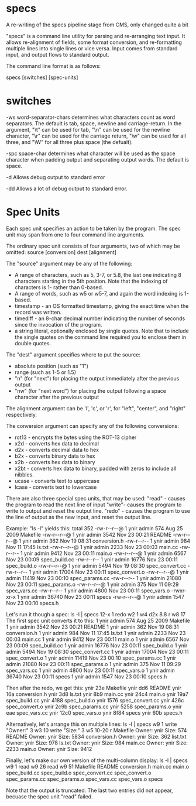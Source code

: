 # specs
A re-writing of the specs pipeline stage from CMS, only changed quite a bit

"specs" is a command line utility for parsing and re-arranging text
input. It allows re-alignment of fields, some format conversion, and
re-formatting multiple lines into single lines or vice versa. Input
comes from standard input, and output flows to standard output.

The command line format is as follows:

  specs [switches] [spec-units]
  
switches
========
  -ws word-separator-chars
    determines what characters count as word separators. The default is
    tab, space, newline and carriage-return. In the argument, "\t" can 
    be used for tab, "\n" can be used for the newline character, "\r"
    can be used for the carriage return, "\w" can be used for all
    three, and "\W" for all three plus space (the defualt).
    
  -spc space-char
    determines what character will be used as the space character when
    padding output and separating output words. The default is space.
    
  -d
    Allows debug output to standard error
    
  -dd
    Allows a lot of debug output to standard error.
    
Spec Units
==========
Each spec unit specifies an action to be taken by the program. The spec
unit may span from one to four command line arguments.

The ordinary spec unit consists of four arguments, two of which may be
omitted:
  source [conversion] dest [alignment]
  
The "source" argument may be any of the following:
  - A range of characters, such as 5, 3-7, or 5.8, the last one 
    indicating 8 characters starting in the 5th position. Note that the
    indexing of characters is 1- rather than 0-based.
  - A range of words, such as w5 or w5-7, and again the word indexing
    is 1-based.
  - timestamp - an OS formatted timestamp, giving the exact time when
    the record was written.
  - timediff - an 8-char decimal number indicating the number of 
    seconds since the invocation of the program.
  - a string literal, optionally enclosed by single quotes. Note that
    to include the single quotes on the command line required you to 
    enclose them in double quotes.
    
The "dest" argument specifies where to put the source:
  - absolute position (such as "1")
  - range (such as 1-5 or 1.5)
  - "n" (for "next") for placing the output immediately after the 
    previous output
  - "nw" (for "next word") for placing the output following a space 
    character after the previous output
    
The alignment argument can be 'l', 'c', or 'r', for "left", "center",
and "right" respectively.

The conversion argument can specify any of the following conversions:
 - rot13 - encrypts the bytes using the ROT-13 cipher
 - x2d - converts hex data to decimal
 - d2x - converts decimal data to hex
 - b2x - converts binary data to hex
 - x2b - converts hex data to binary
 - x2bt - converts hex data to binary, padded with zeros to include all
   nibbles.
 - ucase - converts text to uppercase
 - lcase - converts text to lowercase
 
There are also three special spec units, that may be used:
  "read" - causes the program to read the next line of input
  "write"- causes the program to write to output and reset the output 
      line.
  "redo" - causes the program to use the line of output as the new 
      input, and reset the output line.
      
Example:
  "ls -l" yields this:
total 352
-rw-r--r--@ 1 ynir  admin    574 Aug 25  2009 Makefile
-rw-r--r--@ 1 ynir  admin   3542 Nov 23 00:21 README
-rw-r--r--@ 1 ynir  admin    362 Nov 19 08:31 conversion.h
-rw-r--r--  1 ynir  admin    984 Nov 11 17:45 ls.txt
-rw-r--r--@ 1 ynir  admin   2233 Nov 23 00:03 main.cc
-rw-r--r--  1 ynir  admin   9412 Nov 23 00:11 main.o
-rw-r--r--@ 1 ynir  admin   6567 Nov 23 00:09 spec_build.cc
-rw-r--r--  1 ynir  admin  16776 Nov 23 00:11 spec_build.o
-rw-r--r--@ 1 ynir  admin   5494 Nov 19 08:30 spec_convert.cc
-rw-r--r--  1 ynir  admin  17004 Nov 23 00:11 spec_convert.o
-rw-r--r--@ 1 ynir  admin  11419 Nov 23 00:10 spec_params.cc
-rw-r--r--  1 ynir  admin  21080 Nov 23 00:11 spec_params.o
-rw-r--r--@ 1 ynir  admin    375 Nov 11 09:29 spec_vars.cc
-rw-r--r--  1 ynir  admin   4800 Nov 23 00:11 spec_vars.o
-rwxr-xr-x  1 ynir  admin  36740 Nov 23 00:11 specs
-rw-r--r--@ 1 ynir  admin   1547 Nov 23 00:10 specs.h

Let's run it though a spec:
  ls -l | specs 12-x 1 redo w2 1 w4 d2x 8.8 r w8 17
The first spec unit converts it to this:
 1 ynir  admin    574 Aug 25  2009 Makefile
 1 ynir  admin   3542 Nov 23 00:21 README
 1 ynir  admin    362 Nov 19 08:31 conversion.h
 1 ynir  admin    984 Nov 11 17:45 ls.txt
 1 ynir  admin   2233 Nov 23 00:03 main.cc
 1 ynir  admin   9412 Nov 23 00:11 main.o
 1 ynir  admin   6567 Nov 23 00:09 spec_build.cc
 1 ynir  admin  16776 Nov 23 00:11 spec_build.o
 1 ynir  admin   5494 Nov 19 08:30 spec_convert.cc
 1 ynir  admin  17004 Nov 23 00:11 spec_convert.o
 1 ynir  admin  11419 Nov 23 00:10 spec_params.cc
 1 ynir  admin  21080 Nov 23 00:11 spec_params.o
 1 ynir  admin    375 Nov 11 09:29 spec_vars.cc
 1 ynir  admin   4800 Nov 23 00:11 spec_vars.o
 1 ynir  admin  36740 Nov 23 00:11 specs
 1 ynir  admin   1547 Nov 23 00:10 specs.h

Then after the redo, we get this:
ynir        23e Makefile
ynir        dd6 README
ynir        16a conversion.h
ynir        3d8 ls.txt
ynir        8b9 main.cc
ynir       24c4 main.o
ynir       19a7 spec_build.cc
ynir       4188 spec_build.o
ynir       1576 spec_convert.cc
ynir       426c spec_convert.o
ynir       2c9b spec_params.cc
ynir       5258 spec_params.o
ynir        eae spec_vars.cc
ynir       12c0 spec_vars.o
ynir       8f84 specs
ynir        60b specs.h

      
Alternatively, let's arrange this on multiple lines:
  ls -l | specs w9 1 write "Owner:" 3 w3 10 write "Size:" 3 w5 10-20 r
Makefile
  Owner: ynir
  Size:          574
README
  Owner: ynir
  Size:         5834
conversion.h
  Owner: ynir
  Size:          362
list.txt
  Owner: ynir
  Size:          978
ls.txt
  Owner: ynir
  Size:          984
main.cc
  Owner: ynir
  Size:         2233
main.o
  Owner: ynir
  Size:         9412

Finally, let's make our own version of the multi-column display:
  ls -l | specs w9 1 read w9 26 read w9 51
                         Makefile                 README
conversion.h             main.cc                  main.o
spec_build.cc            spec_build.o             spec_convert.cc
spec_convert.o           spec_params.cc           spec_params.o
spec_vars.cc             spec_vars.o              specs

Note that the output is truncated. The last two entries did not appear, 
becuase the spec unit "read" failed.

